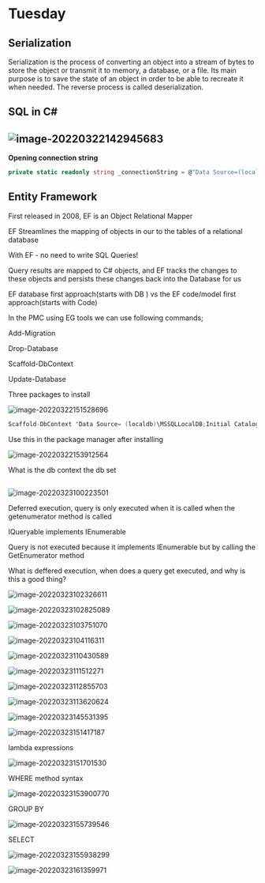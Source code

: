 

# Tuesday

## Serialization

Serialization is the process of converting an object into a stream of bytes to store the object or transmit it to memory, a database, or a file. Its main purpose is to save  the state of an object in order to be able to recreate it when needed.  The reverse process is called deserialization.

## SQL in C#

## ![image-20220322142945683](C:\Users\BlkBird\AppData\Roaming\Typora\typora-user-images\image-20220322142945683.png)

**Opening connection string**

```csharp
private static readonly string _connectionString = @"Data Source=(localdb)\MSSQLLocalDB;Initial Catalog=Northwind;Integrated Security=True;Connect Timeout=30;Encrypt=False;TrustServerCertificate=False;ApplicationIntent=ReadWrite;MultiSubnetFailover=False";
```

## Entity Framework

First released in 2008, EF is an Object Relational Mapper

EF Streamlines the mapping of objects in our to the tables of a relational database

With EF - no need to write SQL Queries!

Query results are mapped to C# objects, and EF tracks the changes to these objects and persists these changes back into the Database for us



EF database first approach(starts with DB ) vs the EF code/model first approach(starts with Code)

In the PMC using EG tools we can use following commands;

Add-Migration

Drop-Database

Scaffold-DbContext

Update-Database



Three packages to install

![image-20220322151528696](C:\Users\BlkBird\AppData\Roaming\Typora\typora-user-images\image-20220322151528696.png)

```csharp
Scaffold-DbContext 'Data Source= (localdb)\MSSQLLocalDB;Initial Catalog=Northwind;Integrated Security=True;Connect Timeout=30;Encrypt=False;TrustServerCertificate=False;ApplicationIntent=ReadWrite;MultiSubnetFailover=False' Microsoft.EntityFrameworkCore.SqlServer
```

Use this in the package manager after installing

![image-20220322153912564](C:\Users\BlkBird\AppData\Roaming\Typora\typora-user-images\image-20220322153912564.png)

What is the db context the db set

## 

![image-20220323100223501](C:\Users\BlkBird\AppData\Roaming\Typora\typora-user-images\image-20220323100223501.png)

Deferred execution, query is only executed when it is called when the getenumerator method is called

IQueryable implements IEnumerable 

Query is not executed because it implements IEnumerable but by calling the GetEnumerator method

What is deffered execution, when does a query get executed, and why is this a good thing?

![image-20220323102326611](C:\Users\BlkBird\AppData\Roaming\Typora\typora-user-images\image-20220323102326611.png)

![image-20220323102825089](C:\Users\BlkBird\AppData\Roaming\Typora\typora-user-images\image-20220323102825089.png)

![image-20220323103751070](C:\Users\BlkBird\AppData\Roaming\Typora\typora-user-images\image-20220323103751070.png)

![image-20220323104116311](C:\Users\BlkBird\AppData\Roaming\Typora\typora-user-images\image-20220323104116311.png)

![image-20220323110430589](C:\Users\BlkBird\AppData\Roaming\Typora\typora-user-images\image-20220323110430589.png)

![image-20220323111512271](C:\Users\BlkBird\AppData\Roaming\Typora\typora-user-images\image-20220323111512271.png)

![image-20220323112855703](C:\Users\BlkBird\AppData\Roaming\Typora\typora-user-images\image-20220323112855703.png)

![image-20220323113620624](C:\Users\BlkBird\AppData\Roaming\Typora\typora-user-images\image-20220323113620624.png)

![image-20220323145531395](C:\Users\BlkBird\AppData\Roaming\Typora\typora-user-images\image-20220323145531395.png)

![image-20220323151417187](C:\Users\BlkBird\AppData\Roaming\Typora\typora-user-images\image-20220323151417187.png)

lambda expressions



![image-20220323151701530](C:\Users\BlkBird\AppData\Roaming\Typora\typora-user-images\image-20220323151701530.png)

WHERE method syntax

![image-20220323153900770](C:\Users\BlkBird\AppData\Roaming\Typora\typora-user-images\image-20220323153900770.png)

GROUP BY

![image-20220323155739546](C:\Users\BlkBird\AppData\Roaming\Typora\typora-user-images\image-20220323155739546.png)

SELECT 

![image-20220323155938299](C:\Users\BlkBird\AppData\Roaming\Typora\typora-user-images\image-20220323155938299.png)

![image-20220323161359971](C:\Users\BlkBird\AppData\Roaming\Typora\typora-user-images\image-20220323161359971.png)
